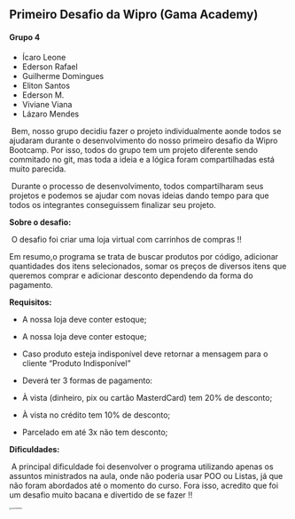 ## Primeiro Desafio da Wipro (Gama Academy)

#### Grupo 4

* Ícaro Leone
* Ederson Rafael
* Guilherme Domingues
* Eliton Santos
* Ederson M.
* Viviane Viana
* Lázaro Mendes



​	Bem, nosso grupo decidiu fazer o projeto individualmente aonde todos se ajudaram durante o desenvolvimento do nosso primeiro desafio da Wipro Bootcamp. Por isso, todos do grupo tem um projeto diferente sendo commitado no git, mas toda a ideia e a lógica foram compartilhadas está muito parecida. 

​	Durante o processo de desenvolvimento, todos compartilharam seus projetos e podemos se ajudar com novas ideias dando tempo para que todos os integrantes conseguissem finalizar seu projeto.



**Sobre o desafio:**

​	O desafio foi criar uma loja virtual com carrinhos de compras !! 

Em resumo,o programa se trata de buscar produtos por código, adicionar quantidades dos itens selecionados, somar os preços de diversos itens que queremos comprar e adicionar desconto dependendo da forma do pagamento. 



**Requisitos:**

* A nossa loja deve conter estoque; 

* A nossa loja deve conter estoque; 

* Caso produto esteja indisponível deve retornar a mensagem para o cliente “Produto Indisponível”
* Deverá ter 3 formas de pagamento:
*  À vista (dinheiro, pix ou cartão MasterdCard) tem 20% de desconto;  
* À vista no crédito tem 10% de desconto;  
*  Parcelado em até 3x não tem desconto; 



**Dificuldades:**

​	A principal dificuldade foi desenvolver o programa utilizando apenas os assuntos ministrados na aula, onde não poderia usar POO ou Listas, já que não foram abordados até o momento do curso. Fora isso, acredito que foi um desafio muito bacana e divertido de se fazer !!  

<img src="https://th.bing.com/th/id/OIP.hZWYnJfb0Z5rualn5mORWQHaHa?pid=ImgDet&rs=1" alt="carinhafeliz" style="zoom:25%;" />












